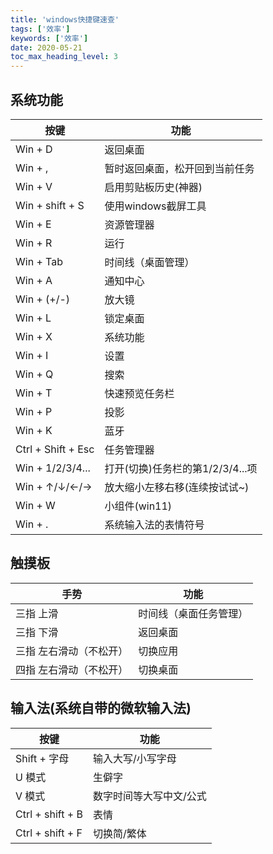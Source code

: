 ```yaml
---
title: 'windows快捷键速查'
tags: ['效率']
keywords: ['效率']
date: 2020-05-21
toc_max_heading_level: 3
---
```

<!-- truncate -->

## 系统功能
| 按键               | 功能                             |
| ------------------ | -------------------------------- |
| Win + D            | 返回桌面                         |
| Win + ,            | 暂时返回桌面，松开回到当前任务   |
| Win + V            | 启用剪贴板历史(神器)             |
| Win + shift + S    | 使用windows截屏工具              |
| Win + E            | 资源管理器                       |
| Win + R            | 运行                             |
| Win + Tab          | 时间线（桌面管理）               |
| Win + A            | 通知中心                         |
| Win + (+/-)        | 放大镜                           |
| Win + L            | 锁定桌面                         |
| Win + X            | 系统功能                         |
| Win + I            | 设置                             |
| Win + Q            | 搜索                             |
| Win + T            | 快速预览任务栏                   |
| Win + P            | 投影                             |
| Win + K            | 蓝牙                             |
| Ctrl + Shift + Esc | 任务管理器                       |
| Win + 1/2/3/4...   | 打开(切换)任务栏的第1/2/3/4...项 |
| Win + ↑/↓/←/→      | 放大缩小左移右移(连续按试试~)    |
| Win + W            | 小组件(win11)                    |
| Win + .            | 系统输入法的表情符号             |

## 触摸板
| 手势                    | 功能                   |
| ----------------------- | ---------------------- |
| 三指 上滑               | 时间线（桌面任务管理） |
| 三指 下滑               | 返回桌面               |
| 三指 左右滑动（不松开） | 切换应用               |
| 四指 左右滑动（不松开） | 切换桌面               |

## 输入法(系统自带的微软输入法)
| 按键             | 功能                    |
| ---------------- | ----------------------- |
| Shift + 字母     | 输入大写/小写字母       |
| U 模式           | 生僻字                  |
| V 模式           | 数字时间等大写中文/公式 |
| Ctrl + shift + B | 表情                    |
| Ctrl + shift + F | 切换简/繁体             |